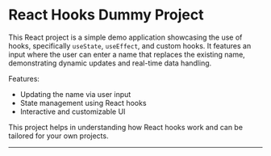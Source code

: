 # React Hooks Dummy Project

This React project is a simple demo application showcasing the use of hooks, specifically `useState`, `useEffect`, and custom hooks. It features an input where the user can enter a name that replaces the existing name, demonstrating dynamic updates and real-time data handling.

Features:
- Updating the name via user input
- State management using React hooks
- Interactive and customizable UI

This project helps in understanding how React hooks work and can be tailored for your own projects.

---
